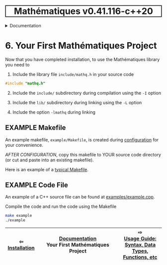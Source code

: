<h1 style='border: 2px solid; text-align: center'>Mathématiques v0.41.116-c++20</h1>

<details>

<summary>Documentation</summary>

# [Documentation](../README.md)<br>
1. [License](../license/README.md)<br>
2. [About](../about/README.md)<br>
3. [Status, Planned Work & Release Notes](../status-release/README.md)<br>
4. [Introduction with Examples](../intro/README.md)<br>
5. [Installation](../installation/README.md)<br>
6. _Your First Mathématiques Project_ <br>
7. [Usage Guide: Syntax, Data Types, Functions, etc](../user-guide/README.md)<br>
8. [Benchmarks](../benchmarks/README.md)<br>
9. [Tests](../test/README.md)<br>
10. [Developer Guide: Modifying and Extending Mathématiques](../developer-guide/README.md)<br>


</details>



# 6. Your First Mathématiques Project


Now that you have completed installation, to use the Mathématiques library you need to 

1. Include the library file `include/mathq.h` in your source code
```C++
#include "mathq.h"
```
2. Include the `include/` subdirectory during compilation using the `-I` option

3. Include the `lib/` subdirectory during linking using the `-L` option

4. Include the option `-lmathq` during linking

## EXAMPLE Makefile

An example makefile, `example/Makefile`, is created during [configuration](configuration) for your convenience.

*AFTER CONFIGURATION*, copy this makefile to YOUR source code directory (or cut and paste into an existing makefile).

Here is an example of a [typical Makefile](doc/sample/Makefile).

## EXAMPLE Code File

An example of a C++ source file can be found at [examples/example.cpp](examples/example.cpp).

Compile the code and run the code using the Makefile
```bash
make example
./example
```


| ⇦ <br />[Installation](../installation/README.md)  | [Documentation](../README.md)<br />Your First Mathématiques Project<br /><img width=1000/> | ⇨ <br />[Usage Guide: Syntax, Data Types, Functions, etc](../user-guide/README.md)   |
| ------------ | :-------------------------------: | ------------ |

